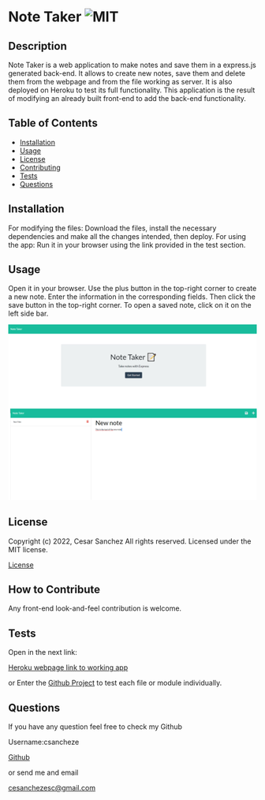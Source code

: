 # Note Taker ![MIT](https://img.shields.io/apm/l/vim-mode?style=plastic)

  ## Description
  
  
Note Taker is a web application to make notes and save them in a express.js generated back-end. It allows to create new notes, save them and delete them from the webpage and from the file working as server. It is also deployed on Heroku to test its full functionality. This application is the result of modifying an already built front-end to add the back-end functionality.

  
  ## Table of Contents
  
  - [Installation](#installation)
  - [Usage](#usage)
  - [License](#license)
  - [Contributing](#license)
  - [Tests](#license)
  - [Questions](#license)
  
  ## Installation
  
  
For modifying the files: Download the files, install the necessary dependencies and make all the changes intended, then deploy. For using the app: Run it in your browser using the link provided in the test section. 

  
  ## Usage
  
  
Open it in your browser. Use the plus button in the top-right corner to create a new note. Enter the information in the corresponding fields. Then click the save button in the top-right corner. To open a saved note, click on it on the left side bar. 

  
  
![Note Taker webpage working as expected](assets/screenshot.png)
  
  ## License
  
  
Copyright (c) 2022, Cesar Sanchez All rights reserved.
Licensed under the MIT license. 

  
  
[License](./MIT_license.txt)

  
  ## How to Contribute
  
  
Any front-end look-and-feel contribution is welcome.

  
  ## Tests
  
  
Open in the next link:

[Heroku webpage link to working app](https://powerful-sea-50885.herokuapp.com/)

or Enter the [Github Project](https://github.com/csancheze/Note-Taker/) 
to test each file or module individually.

  
  ## Questions
  
  If you have any question feel free to check my Github 
  
Username:csancheze
  
[Github](https://github.com/csancheze)

  or send me and email
  
<cesanchezesc@gmail.com>

